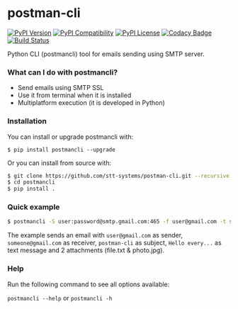 # postman-cli

[![PyPI Version](https://img.shields.io/pypi/v/postmancli.svg)](https://pypi.python.org/pypi/postmancli)
[![PyPI Compatibility](https://img.shields.io/pypi/pyversions/postmancli.svg)](https://pypi.python.org/pypi/postmancli)
[![PyPI License](https://img.shields.io/pypi/l/postmancli.svg)](https://github.com/rdch106/postman-cli/blob/master/LICENSE)
[![Codacy Badge](https://api.codacy.com/project/badge/Grade/af5c773a2094424ba9b0867967478ee7)](https://www.codacy.com/manual/stt-systems/postman-cli?utm_source=github.com&amp;utm_medium=referral&amp;utm_content=stt-systems/postman-cli&amp;utm_campaign=Badge_Grade)
[![Build Status](https://travis-ci.org/stt-systems/postman-cli.svg?branch=master)](https://travis-ci.org/stt-systems/postman-cli)

Python CLI (postmancli) tool for emails sending using SMTP server.

### What can I do with postmancli?

* Send emails using SMTP SSL
* Use it from terminal when it is installed
* Multiplatform execution (it is developed in Python)


### Installation

You can install or upgrade postmancli with:

`$ pip install postmancli --upgrade`

Or you can install from source with:

```bash
$ git clone https://github.com/stt-systems/postman-cli.git --recursive
$ cd postmancli
$ pip install .
```


### Quick example

```bash
$ postmancli -S user:password@smtp.gmail.com:465 -f user@gmail.com -t someone@gmail.com -s postman-cli --text "Hello everyone!@nl@@tab@It seems that this works ..." -a "file.txt" "photo.jpg"
```

The example sends an email with `user@gmail.com` as sender, `someone@gmail.com` as receiver, `postman-cli` as subject, `Hello every...` as text message and 2 attachments (file.txt & photo.jpg).


### Help

Run the following command to see all options available:

`postmancli --help` or `postmancli -h`
